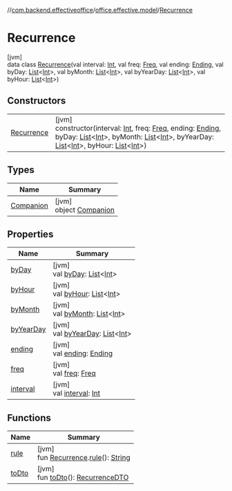 //[com.backend.effectiveoffice](../../../index.md)/[office.effective.model](../index.md)/[Recurrence](index.md)

# Recurrence

[jvm]\
data class [Recurrence](index.md)(val interval: [Int](https://kotlinlang.org/api/latest/jvm/stdlib/kotlin/-int/index.html), val freq: [Freq](../-freq/index.md), val ending: [Ending](../-ending/index.md), val byDay: [List](https://kotlinlang.org/api/latest/jvm/stdlib/kotlin.collections/-list/index.html)&lt;[Int](https://kotlinlang.org/api/latest/jvm/stdlib/kotlin/-int/index.html)&gt;, val byMonth: [List](https://kotlinlang.org/api/latest/jvm/stdlib/kotlin.collections/-list/index.html)&lt;[Int](https://kotlinlang.org/api/latest/jvm/stdlib/kotlin/-int/index.html)&gt;, val byYearDay: [List](https://kotlinlang.org/api/latest/jvm/stdlib/kotlin.collections/-list/index.html)&lt;[Int](https://kotlinlang.org/api/latest/jvm/stdlib/kotlin/-int/index.html)&gt;, val byHour: [List](https://kotlinlang.org/api/latest/jvm/stdlib/kotlin.collections/-list/index.html)&lt;[Int](https://kotlinlang.org/api/latest/jvm/stdlib/kotlin/-int/index.html)&gt;)

## Constructors

| | |
|---|---|
| [Recurrence](-recurrence.md) | [jvm]<br>constructor(interval: [Int](https://kotlinlang.org/api/latest/jvm/stdlib/kotlin/-int/index.html), freq: [Freq](../-freq/index.md), ending: [Ending](../-ending/index.md), byDay: [List](https://kotlinlang.org/api/latest/jvm/stdlib/kotlin.collections/-list/index.html)&lt;[Int](https://kotlinlang.org/api/latest/jvm/stdlib/kotlin/-int/index.html)&gt;, byMonth: [List](https://kotlinlang.org/api/latest/jvm/stdlib/kotlin.collections/-list/index.html)&lt;[Int](https://kotlinlang.org/api/latest/jvm/stdlib/kotlin/-int/index.html)&gt;, byYearDay: [List](https://kotlinlang.org/api/latest/jvm/stdlib/kotlin.collections/-list/index.html)&lt;[Int](https://kotlinlang.org/api/latest/jvm/stdlib/kotlin/-int/index.html)&gt;, byHour: [List](https://kotlinlang.org/api/latest/jvm/stdlib/kotlin.collections/-list/index.html)&lt;[Int](https://kotlinlang.org/api/latest/jvm/stdlib/kotlin/-int/index.html)&gt;) |

## Types

| Name | Summary |
|---|---|
| [Companion](-companion/index.md) | [jvm]<br>object [Companion](-companion/index.md) |

## Properties

| Name | Summary |
|---|---|
| [byDay](by-day.md) | [jvm]<br>val [byDay](by-day.md): [List](https://kotlinlang.org/api/latest/jvm/stdlib/kotlin.collections/-list/index.html)&lt;[Int](https://kotlinlang.org/api/latest/jvm/stdlib/kotlin/-int/index.html)&gt; |
| [byHour](by-hour.md) | [jvm]<br>val [byHour](by-hour.md): [List](https://kotlinlang.org/api/latest/jvm/stdlib/kotlin.collections/-list/index.html)&lt;[Int](https://kotlinlang.org/api/latest/jvm/stdlib/kotlin/-int/index.html)&gt; |
| [byMonth](by-month.md) | [jvm]<br>val [byMonth](by-month.md): [List](https://kotlinlang.org/api/latest/jvm/stdlib/kotlin.collections/-list/index.html)&lt;[Int](https://kotlinlang.org/api/latest/jvm/stdlib/kotlin/-int/index.html)&gt; |
| [byYearDay](by-year-day.md) | [jvm]<br>val [byYearDay](by-year-day.md): [List](https://kotlinlang.org/api/latest/jvm/stdlib/kotlin.collections/-list/index.html)&lt;[Int](https://kotlinlang.org/api/latest/jvm/stdlib/kotlin/-int/index.html)&gt; |
| [ending](ending.md) | [jvm]<br>val [ending](ending.md): [Ending](../-ending/index.md) |
| [freq](freq.md) | [jvm]<br>val [freq](freq.md): [Freq](../-freq/index.md) |
| [interval](interval.md) | [jvm]<br>val [interval](interval.md): [Int](https://kotlinlang.org/api/latest/jvm/stdlib/kotlin/-int/index.html) |

## Functions

| Name | Summary |
|---|---|
| [rule](../../office.effective.features.booking.converters/-recurrence-rule-factory/rule.md) | [jvm]<br>fun [Recurrence](index.md).[rule](../../office.effective.features.booking.converters/-recurrence-rule-factory/rule.md)(): [String](https://kotlinlang.org/api/latest/jvm/stdlib/kotlin/-string/index.html) |
| [toDto](to-dto.md) | [jvm]<br>fun [toDto](to-dto.md)(): [RecurrenceDTO](../../model/-recurrence-d-t-o/index.md) |

